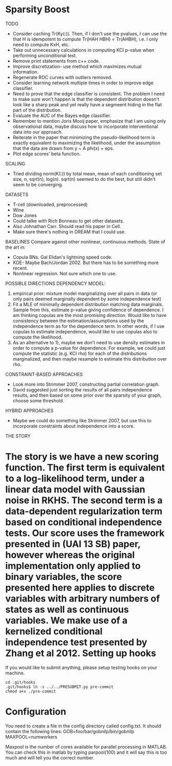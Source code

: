 Sparsity Boost
==============

TODO
- Consider caching Tr(Ky(:)).  Then, if I don't use the pvalues, I can use the that H is idempotent to compute Tr(HAH HBH) = Tr(AHBH), i.e. I only need to compute KxH, etc. 
- Take out unnecessary calculations in computing KCI p-value when performing unconditional test.
- Remove print statements from c++ code.
- Improve discretization- use method which maximizes mutual information.
- Regenerate ROC curves with outliers removed.
- Consider learning network multiple times in order to improve edge classifier. 
- Need to prove that the edge classifier is consistent.  The problem I need to make sure won't happen is that the dependent distribution doesn't look like a sharp peak and yet really have a segmeent hiding in the flat part of the distribution.
- Evaluate the AUC of the Bayes edge classifier.
- Remember to mention Joris Mooij paper, emphasize that I am using only observational data, maybe discuss how to incorporate interventional data into our approach.
- Reiterate in the paper that minimizing the pseudo-likelihood term is exactly equivalent to maximizing the likelihood, under the assumption that the data are drawn from y ~ A phi(x) + eps.
- Plot edge scores' beta function.

SCALING
- Tried dividing norm(K(:)) by total mean, mean of each conditioning set size, n, sqrt(n), log(n).  sqrt(n) seemed to do the best, but still didn't seem to be converging.

DATASETS
- T-cell (downloaded, preprocessed)
- Wine
- Dow Jones
- Could talke with Rich Bonneau to get other datasets.
- Also Johnathan Carr.  Should read his paper in Cell.
- Make sure there's nothing in DREAM that I could use.

BASELINES
Compare against other nonlinear, continuous methods.  State of the art in:
- Copula BNs.  Gal Elidan's lightning speed code.
- KDE- Maybe Bach/Jordan 2002.  But there has to be something more recent.
- Nonlinear regression.  Not sure which one to use.

POSSIBLE DIRECTIONS
DEPENDENCY MODEL:
1) empirical prior: mixture model marginalizing over all pairs in data (or only pairs deemed marginally dependent by some independence test)
2) Fit a MLE of minimally dependent distribution matching data marginals.  Sample from this, estimate p-value giving confidence of dependence.  I am thinking copulas are the most promising direction.  Would like to have consistency between the estimation/assumptions used by the independence term as for the dependence term.  In other words, if I use copulas to estimate independence, would like to use copulas also to compute the likelihood. 
3) As an alternative to 1), maybe we don't need to use density estimates in order to compute a p-value for dependence.  For example, we could just compute the statistic (e.g. KCI rho) for each of the distributions marginalized, and then maybe resample to estimate this distribution over rho.  

CONSTRAINT-BASED APPROACHES
- Look more into Strimmer 2007, constructing partial correlation graph.
- David suggested just sorting the results of all pairs independence results, and then based on some prior over the sparsity of your graph, choose some threshold.

HYBRID APPROACHES
- Maybe we could do something like Strimmer 2007, but use this to incorporate constraints about independence into a score. 

THE STORY

The story is we have a new scoring function.  The first term is equivalent to a log-likelihood term, under a linear data model with Gaussian noise in RKHS.  The second term is a data-dependent regularization term based on conditional independence tests.  Our score uses the framework presented in (UAI 13 SB) paper, however whereas the original implementation only applied to binary variables, the score presented here applies to discrete variables with arbitrary numbers of states as well as continuous variables.  We make use of a kernelized conditional independence test presented by Zhang et al 2012. 
Setting up hooks
================
If you would like to submit anything, please setup testing hooks on your machine.

    cd .git/hooks
    .git/hooks$ ln -s ../../PRESUBMIT.py pre-commit
    chmod a+x ./pre-commit

Configuration
=============
You need to create a file in the config directory called config.txt.  It should contain the following lines:
GOB=foo/bar/gobnilp/bin/gobnilp
MAXPOOL=numworkers

Maxpool is the number of cores available for parallel processing in MATLAB.  You can check this in matlab by typing parpool(100) and it will say this is too much and will tell you the correct number. 
